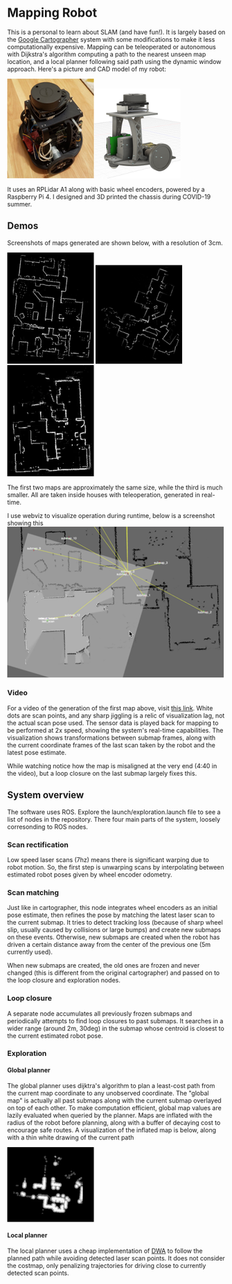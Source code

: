 # Mapping Robot
This is a personal to learn about SLAM (and have fun!). It is largely based on the [Google Cartographer](https://static.googleusercontent.com/media/research.google.com/en//pubs/archive/45466.pdf) system with some modifications to make it less computationally expensive. Mapping can be teleoperated or autonomous with Dijkstra's algorithm computing a path to the nearest unseen map location, and a local planner following said path using the dynamic window approach.
Here's a picture and CAD model of my robot:

<img src="media/robot_pic.jpg" alt="robot_pic" width="200"/><img src="media/robot_cad.png" alt="robot_pic" width="200"/>

It uses an RPLidar A1 along with basic wheel encoders, powered by a Raspberry Pi 4. I designed and 3D printed the chassis during COVID-19 summer.

## Demos
Screenshots of maps generated are shown below, with a resolution of 3cm.

<img src="media/bigmap.png" alt="map" width="200"/> <img src="media/medmap.png" alt="map" width="200"/> <img src="media/smallmap.png" alt="map" width="200"/>

The first two maps are approximately the same size, while the third is much smaller. All are taken inside houses with teleoperation, generated in real-time.

I use webviz to visualize operation during runtime, below is a screenshot showing this
<img src="media/webvizscreen.png" alt="drawing" width="500"/>

### Video
For a video of the generation of the first map above, visit [this link](https://drive.google.com/file/d/13C1aurzlZVfCNlEuwEI1vrgi6UoBJ2Nx/view?usp=sharing). White dots are scan points, and any sharp jiggling is a relic of visualization lag, not the actual scan pose used. The sensor data is played back for mapping to be performed at 2x speed, showing the system's real-time capabilities. The visualization shows transformations between submap frames, along with the current coordinate frames of the last scan taken by the robot and the latest pose estimate.

While watching notice how the map is misaligned at the very end (4:40 in the video), but a loop closure on the last submap largely fixes this.

## System overview
The software uses ROS. Explore the launch/exploration.launch file to see a list of nodes in the repository. There four main parts of the system, loosely corresonding to ROS nodes.
### Scan rectification
Low speed laser scans (7hz) means there is significant warping due to robot motion. So, the first step is unwarping scans by interpolating between estimated robot poses given by wheel encoder odometry. 
### Scan matching
Just like in cartographer, this node integrates wheel encoders as an initial pose estimate, then refines the pose by matching the latest laser scan to the current submap. It tries to detect tracking loss (because of sharp wheel slip, usually caused by collisions or large bumps) and create new submaps on these events. Otherwise, new submaps are created when the robot has driven a certain distance away from the center of the previous one (5m currently used).

When new submaps are created, the old ones are frozen and never changed (this is different from the original cartographer) and passed on to the loop closure and exploration nodes.
### Loop closure
A separate node accumulates all previously frozen submaps and periodically attempts to find loop closures to past submaps. It searches in a wider range (around 2m, 30deg) in the submap whose centroid is closest to the current estimated robot pose.
### Exploration
#### Global planner
The global planner uses dijktra's algorithm to plan a least-cost path from the current map coordinate to any unobserved coordinate. The "global map" is actually all past submaps along with the current submap overlayed on top of each other. To make computation efficient, global map values are lazily evaluated when queried by the planner. Maps are inflated with the radius of the robot before planning, along with a buffer of decaying cost to encourage safe routes.
A visualization of the inflated map is below, along with a thin white drawing of the current path

<img src="media/inflatedmap.png" alt="inflated" width="200"/>

#### Local planner
The local planner uses a cheap implementation of [DWA](http://www4.cs.umanitoba.ca/~jacky/Teaching/Courses/74.795-LocalVision/ReadingList/fox97dynamic.pdf) to follow the planned path while avoiding detected laser scan points. It does not consider the costmap, only penalizing trajectories for driving close to currently detected scan points.
